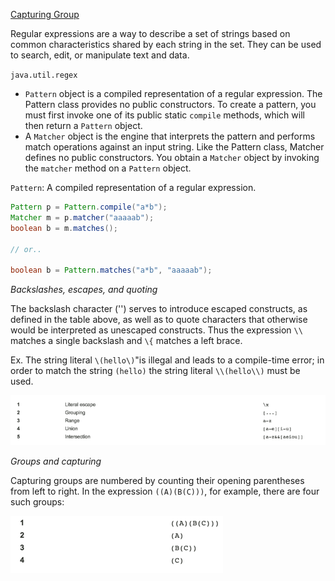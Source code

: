 

[Capturing Group](http://docs.oracle.com/javase/tutorial/essential/regex/groups.html)

Regular expressions are a way to describe a set of strings based on common characteristics shared by each string in the set. They can be used to search, edit, or manipulate text and data.


`java.util.regex`
  + `Pattern` object is a compiled representation of a regular expression. The Pattern class provides no public constructors. To create a pattern, you must first invoke one of its public static `compile` methods, which will then return a `Pattern` object.
  + A `Matcher` object is the engine that interprets the pattern and performs match operations against an input string. Like the Pattern class, Matcher defines no public constructors. You obtain a `Matcher` object by invoking the `matcher` method on a `Pattern` object.


`Pattern`: A compiled representation of a regular expression.


```java
Pattern p = Pattern.compile("a*b");
Matcher m = p.matcher("aaaaab");
boolean b = m.matches();

// or..

boolean b = Pattern.matches("a*b", "aaaaab");
```


_Backslashes, escapes, and quoting_

The backslash character ('\') serves to introduce escaped constructs, as defined in the table above, as well as to quote characters that otherwise would be interpreted as unescaped constructs. Thus the expression `\\` matches a single backslash and `\{` matches a left brace.

Ex. The string literal `\(hello\)`"is illegal and leads to a compile-time error; in order to match the string `(hello)` the string literal `\\(hello\\)` must be used.


![character class](assets/README-18417.png)

_Groups and capturing_

Capturing groups are numbered by counting their opening parentheses from left to right. In the expression `((A)(B(C)))`, for example, there are four such groups:

![capture group example](assets/README-f9282.png)

